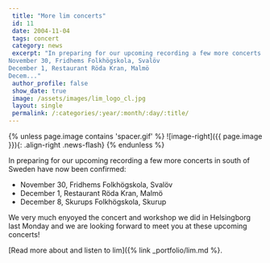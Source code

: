 ```yaml
---
 title: "More lim concerts"
 id: 11
 date: 2004-11-04
 tags: concert
 category: news
 excerpt: "In preparing for our upcoming recording a few more concerts in south of Sweden have now been confirmed: 
November 30, Fridhems Folkhögskola, Svalöv
December 1, Restaurant Röda Kran, Malmö
Decem..."
 author_profile: false
 show_date: true
 image: /assets/images/lim_logo_cl.jpg
 layout: single
 permalink: /:categories/:year/:month/:day/:title/
---
```

{% unless page.image contains 'spacer.gif' %}
   ![image-right]({{ page.image }}){: .align-right .news-flash}
{% endunless %}

In preparing for our upcoming recording a few more concerts in south of Sweden have now been confirmed: <ul>
<li>November 30, Fridhems Folkhögskola, Svalöv</li>
<li>December 1, Restaurant Röda Kran, Malmö</li>
<li>December 8, Skurups Folkhögskola, Skurup</li>
</ul>
We very much enyoyed the concert and workshop we did in Helsingborg last Monday and we are looking forward to meet you at these upcoming concerts!


[Read more about and listen to lim]({% link _portfolio/lim.md %}.


